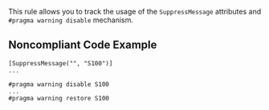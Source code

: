 
This rule allows you to track the usage of the `SuppressMessage` attributes and `#pragma warning disable` mechanism.

## Noncompliant Code Example


    [SuppressMessage("", "S100")]
    ...
    
    #pragma warning disable S100
    ...
    #pragma warning restore S100

